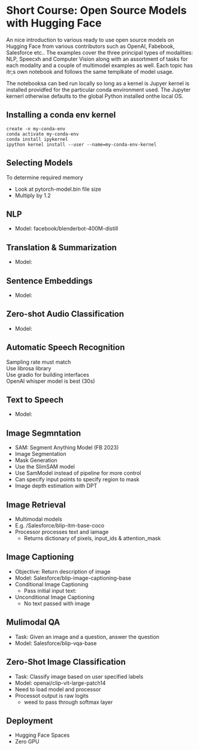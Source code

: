# Short Course: Open Source Models with Hugging Face

An nice introduction to various ready to use open source models on Hugging Face from various contributors such as OpenAI, Fabebook, Salesforce etc.. The examples cover the three principal types of modalities: NLP, Speecxh and Computer Vision along with an assortment of tasks for each modality and a couple of multimodel examples as well. Each topic has itr;s own notebook and follows the same templkate of model usage.  
  
The notebooksa can bed run locally so long as a kernel is Jupyer kernel is installed providfed for the particular conda environment used. The Jupyter kernerl otherwise defaults to the global Python installed onthe local OS.  

## Installing a conda env kernel

    create -n my-conda-env  
    conda activate my-conda-env  
    conda install ipykernel  
    ipython kernel install --user --name=my-conda-env-kernel
  
  
## Selecting Models

To determine required memory  
- Look at pytorch-model.bin file size  
- Multiply by 1.2  

## NLP

- Model: facebook/blenderbot-400M-distill  

## Translation & Summarization

- Model: 

## Sentence Embeddings

- Model: 

## Zero-shot Audio Classification

- Model: 

## Automatic Speech Recognition

Sampling rate must match  
Use librosa library  
Use gradio for building interfaces  
OpenAI whisper model is best (30s)  

## Text to Speech

- Model: 

## Image Segmntation

- SAM: Segment Anything Model (FB 2023)
- Image Segmentation
- Mask Generation
- Use the SlimSAM model
- Use SamModel instead of pipeline for more control
- Can specify input points to specify region to mask
- Image depth estimation with DPT

## Image Retrieval

- Multimodal models
- E.g. /Salesforce/blip-itm-base-coco
- Processor processes text and iamage
  - Returns dictionary of pixels, input_ids & attention_mask

## Image Captioning

- Objective: Return description of image 
- Model: Salesforce/blip-image-captioning-base
- Conditional Image Captioning
  - Pass initial input text: 
- Unconditional Image Captioning
  - No text passed with image
  
## Mulimodal QA

- Task: Given an image and a question, answer the question
- Model: Salesforce/blip-vqa-base


## Zero-Shot Image Classification

- Task: Classify image based on user specified labels
- Model: openai/clip-vit-large-patch14
- Need to load model and processor
- Processot output is raw logits
  - weed to pass through softmax layer
  
## Deployment

- Hugging Face Spaces
- Zero GPU
